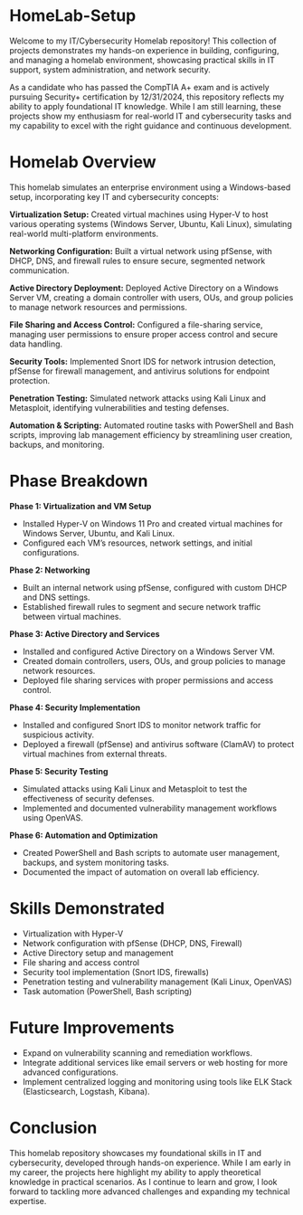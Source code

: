 # HomeLab-Setup

Welcome to my IT/Cybersecurity Homelab repository! This collection of projects demonstrates my hands-on experience in building, configuring, and managing a homelab environment, showcasing practical skills in IT support, system administration, and network security.

As a candidate who has passed the CompTIA A+ exam and is actively pursuing Security+ certification by 12/31/2024, this repository reflects my ability to apply foundational IT knowledge. While I am still learning, these projects show my enthusiasm for real-world IT and cybersecurity tasks and my capability to excel with the right guidance and continuous development.



# Homelab Overview

This homelab simulates an enterprise environment using a Windows-based setup, incorporating key IT and cybersecurity concepts:

**Virtualization Setup:** Created virtual machines using Hyper-V to host various operating systems (Windows Server, Ubuntu, Kali Linux), simulating real-world multi-platform environments.
  
**Networking Configuration:** Built a virtual network using pfSense, with DHCP, DNS, and firewall rules to ensure secure, segmented network communication.

**Active Directory Deployment:** Deployed Active Directory on a Windows Server VM, creating a domain controller with users, OUs, and group policies to manage network resources and permissions.

**File Sharing and Access Control:** Configured a file-sharing service, managing user permissions to ensure proper access control and secure data handling.

**Security Tools:** Implemented Snort IDS for network intrusion detection, pfSense for firewall management, and antivirus solutions for endpoint protection.

**Penetration Testing:** Simulated network attacks using Kali Linux and Metasploit, identifying vulnerabilities and testing defenses.

**Automation & Scripting:** Automated routine tasks with PowerShell and Bash scripts, improving lab management efficiency by streamlining user creation, backups, and monitoring.



# Phase Breakdown

**Phase 1: Virtualization and VM Setup**
- Installed Hyper-V on Windows 11 Pro and created virtual machines for Windows Server, Ubuntu, and Kali Linux.
- Configured each VM’s resources, network settings, and initial configurations.

**Phase 2: Networking**
- Built an internal network using pfSense, configured with custom DHCP and DNS settings.
- Established firewall rules to segment and secure network traffic between virtual machines.

**Phase 3: Active Directory and Services**
- Installed and configured Active Directory on a Windows Server VM.
- Created domain controllers, users, OUs, and group policies to manage network resources.
- Deployed file sharing services with proper permissions and access control.

**Phase 4: Security Implementation**
- Installed and configured Snort IDS to monitor network traffic for suspicious activity.
- Deployed a firewall (pfSense) and antivirus software (ClamAV) to protect virtual machines from external threats.

**Phase 5: Security Testing**
- Simulated attacks using Kali Linux and Metasploit to test the effectiveness of security defenses.
- Implemented and documented vulnerability management workflows using OpenVAS.

**Phase 6: Automation and Optimization**
- Created PowerShell and Bash scripts to automate user management, backups, and system monitoring tasks.
- Documented the impact of automation on overall lab efficiency.



# Skills Demonstrated

- Virtualization with Hyper-V
- Network configuration with pfSense (DHCP, DNS, Firewall)
- Active Directory setup and management
- File sharing and access control
- Security tool implementation (Snort IDS, firewalls)
- Penetration testing and vulnerability management (Kali Linux, OpenVAS)
- Task automation (PowerShell, Bash scripting)



# Future Improvements

- Expand on vulnerability scanning and remediation workflows.
- Integrate additional services like email servers or web hosting for more advanced configurations.
- Implement centralized logging and monitoring using tools like ELK Stack (Elasticsearch, Logstash, Kibana).



# Conclusion

This homelab repository showcases my foundational skills in IT and cybersecurity, developed through hands-on experience. While I am early in my career, the projects here highlight my ability to apply theoretical knowledge in practical scenarios. As I continue to learn and grow, I look forward to tackling more advanced challenges and expanding my technical expertise.




